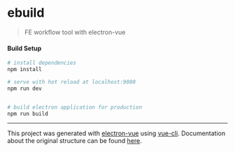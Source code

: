 # ebuild

> FE workflow tool with electron-vue

#### Build Setup

``` bash
# install dependencies
npm install

# serve with hot reload at localhost:9080
npm run dev


# build electron application for production
npm run build


```

---

This project was generated with [electron-vue](https://github.com/SimulatedGREG/electron-vue) using [vue-cli](https://github.com/vuejs/vue-cli). Documentation about the original structure can be found [here](https://simulatedgreg.gitbooks.io/electron-vue/content/index.html).
